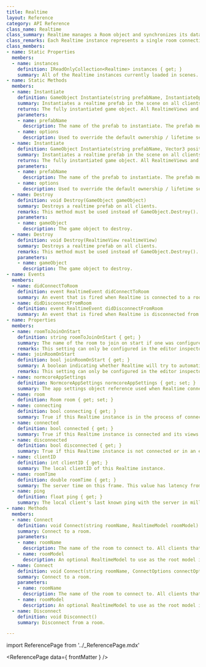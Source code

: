 ```yaml
---
title: Realtime
layout: Reference
category: API Reference
class_name: Realtime
class_summary: Realtime manages a Room object and synchronizes its datastore to RealtimeViews and RealtimeComponents in the scene.
class_remarks: Each Realtime instance represents a single room connection. If you would like to connect to multiple rooms simultaneously, use multiple instances of Realtime on different GameObjects.
class_members:
- name: Static Properties
  members:
  - name: instances
    definition: IReadOnlyCollection<Realtime> instances { get; }
    summary: All of the Realtime instances currently loaded in scenes.
- name: Static Methods
  members:
  - name: Instantiate
    definition: GameObject Instantiate(string prefabName, InstantiateOptions? options)
    summary: Instantiates a realtime prefab in the scene on all clients.
    returns: The fully instantiated game object. All RealtimeViews and RealtimeComponents, along with their models will be initialized and ready for use immediately.
    parameters:
    - name: prefabName
      description: The name of the prefab to instantiate. The prefab must contain a RealtimeView on the root and it must live within a Resources folder or Unity will not be able to locate it on other clients.
    - name: options
      description: Used to override the default ownership / lifetime settings for the object or to use a specific instance of Realtime when multiple instances are available in the scene.
  - name: Instantiate
    definition: GameObject Instantiate(string prefabName, Vector3 position, Quaternion rotation, InstantiateOptions? options)
    summary: Instantiates a realtime prefab in the scene on all clients.
    returns: The fully instantiated game object. All RealtimeViews and RealtimeComponents, along with their models will be initialized and ready for use immediately.
    parameters:
    - name: prefabName
      description: The name of the prefab to instantiate. The prefab must contain a RealtimeView on the root and it must live within a Resources folder or Unity will not be able to locate it on other clients.
    - name: options
      description: Used to override the default ownership / lifetime settings for the object or to use a specific instance of Realtime when multiple instances are available in the scene.
  - name: Destroy
    definition: void Destroy(GameObject gameObject)
    summary: Destroys a realtime prefab on all clients.
    remarks: This method must be used instead of GameObject.Destroy(). It can only be used with GameObjects that were instantiated with Realtime.Instantiate().
    parameters:
    - name: gameObject
      description: The game object to destroy.
  - name: Destroy
    definition: void Destroy(RealtimeView realtimeView)
    summary: Destroys a realtime prefab on all clients.
    remarks: This method must be used instead of GameObject.Destroy(). It can only be used with GameObjects that were instantiated with Realtime.Instantiate().
    parameters:
    - name: gameObject
      description: The game object to destroy.
- name: Events
  members:
  - name: didConnectToRoom
    definition: event RealtimeEvent didConnectToRoom
    summary: An event that is fired when Realtime is connected to a room and all realtime prefabs and realtime views in the scene have been successfully connected to the datastore.
  - name: didDisconnectFromRoom
    definition: event RealtimeEvent didDisconnectFromRoom
    summary: An event that is fired when Realtime is disconnected from a room.
- name: Properties
  members:
  - name: roomToJoinOnStart
    definition: string roomToJoinOnStart { get; }
    summary: The name of the room to join on start if one was configured in the inspector.
    remarks: This setting can only be configured in the editor inspector. If you'd like to change this name at runtime, disable join room on start, and use the Connect() method on Realtime instead.
  - name: joinRoomOnStart
    definition: bool joinRoomOnStart { get; }
    summary: A boolean indicating whether Realtime will try to automatically connect on Start().
    remarks: This setting can only be configured in the editor inspector. If you'd like to change this name at runtime, disable join room on start, and use the Connect() method on Realtime instead.
  - name: normcoreAppSettings
    definition: NormcoreAppSettings normcoreAppSettings { get; set; }
    summary: The app settings object reference used when Realtime connects. Changing this while the Realtime instance is connected will not have any effect until the next time it connects.
  - name: room
    definition: Room room { get; set; }
  - name: connecting
    definition: bool connecting { get; }
    summary: True if this Realtime instance is in the process of connecting or initializing its views.
  - name: connected
    definition: bool connected { get; }
    summary: True if this Realtime instance is connected and its views are initialized.
  - name: disconnected
    definition: bool disconnected { get; }
    summary: True if this Realtime instance is not connected or in an error state.
  - name: clientID
    definition: int clientID { get; }
    summary: The local clientID of this Realtime instance.
  - name: roomTime
    definition: double roomTime { get; }
    summary: The server time on this frame. This value has latency from the server removed.
  - name: ping
    definition: float ping { get; }
    summary: The local client's last known ping with the server in milliseconds.
- name: Methods
  members:
  - name: Connect
    definition: void Connect(string roomName, RealtimeModel roomModel)
    summary: Connect to a room.
    parameters:
    - name: roomName
      description: The name of the room to connect to. All clients that connect to the same room name will end up on the same room server. Names must be less than 512 characters long.
    - name: roomModel
      description: An optional RealtimeModel to use as the root model in the datastore.
  - name: Connect
    definition: void Connect(string roomName, ConnectOptions connectOptions = null)
    summary: Connect to a room.
    parameters:
    - name: roomName
      description: The name of the room to connect to. All clients that connect to the same room name will end up on the same room server. Names must be less than 512 characters long.
    - name: roomModel
      description: An optional RealtimeModel to use as the root model in the datastore.
  - name: Disconnect
    definition: void Disconnect()
    summary: Disconnect from a room.

---
```

import ReferencePage from '../_ReferencePage.mdx'

<ReferencePage data={ frontMatter } />
